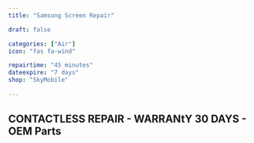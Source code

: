 ```yaml
---
title: "Samsung Screen Repair"

draft: false

categories: ["Air"]
icon: "fas fa-wind"

repairtime: "45 minutes"
dateexpire: "7 days"
shop: "SkyMobile"
 
---
```


## CONTACTLESS REPAIR - WARRANtY 30 DAYS - OEM Parts


